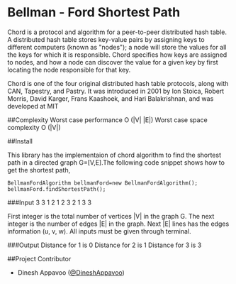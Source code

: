 Bellman - Ford Shortest Path 
=======================

Chord is a protocol and algorithm for a peer-to-peer distributed hash table. A distributed hash table 
stores key-value pairs by assigning keys to different computers (known as "nodes"); a node will store 
the values for all the keys for which it is responsible. Chord specifies how keys are assigned to nodes, 
and how a node can discover the value for a given key by first locating the node responsible for that key.

Chord is one of the four original distributed hash table protocols, along with CAN, Tapestry, and Pastry. 
It was introduced in 2001 by Ion Stoica, Robert Morris, David Karger, Frans Kaashoek, and Hari Balakrishnan, 
and was developed at MIT

##Complexity
	  Worst case performance  O (|V| |E|)
	  Worst case space complexity O (|V|)

##Install

This library has the implementaion of chord algorithm to find the shortest path in a directed graph 
G=[V,E].The following code snippet shows how to get the shortest path,

    BellmanFordAlgorithm bellmanFord=new BellmanFordAlgorithm();
    bellmanFord.findShortestPath();

###Input
	3 3
	1 2 1
	2 3 2
	1 3 3

First integer is the total number of vertices |V| in the graph G. The next integer is the number of edges |E| in the graph.
Next |E| lines has the edges information (u, v, w). All inputs must be given through terminal.

###Output
	 Distance for 1 is 0
	 Distance for 2 is 1
	 Distance for 3 is 3
  
##Project Contributor

* Dinesh Appavoo ([@DineshAppavoo](https://twitter.com/DineshAppavoo))
